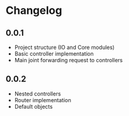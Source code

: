 # Changelog

## 0.0.1
- Project structure (IO and Core modules)
- Basic controller implementation 
- Main joint forwarding request to controllers

## 0.0.2 
- Nested controllers 
- Router implementation 
- Default objects
